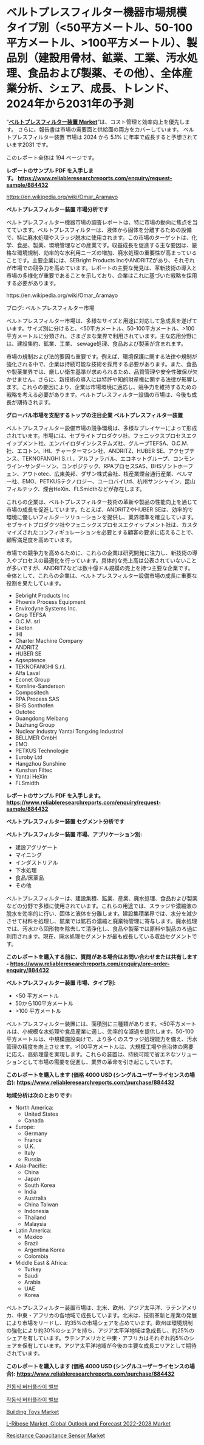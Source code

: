 <p><h1>ベルトプレスフィルター機器市場規模 タイプ別（<50平方メートル、50-100平方メートル、>100平方メートル）、製品別（建設用骨材、鉱業、工業、汚水処理、食品および製薬、その他）、全体産業分析、シェア、成長、トレンド、2024年から2031年の予測</h1></p><p>&ldquo;<strong><a href="https://www.reliableresearchreports.com/belt-press-filter-equipment-r884432">ベルトプレスフィルター装置 Market</a></strong>&rdquo;は、コスト管理と効率向上を優先します。 さらに、報告書は市場の需要面と供給面の両方をカバーしています。 ベルトプレスフィルター装置 市場は 2024 から 5.1% に年率で成長すると予想されています2031 です。</p>
<p>このレポート全体は 194 ページです。</p>
<p><strong>レポートのサンプル PDF を入手します。&nbsp;<a href="https://www.reliableresearchreports.com/enquiry/request-sample/884432">https://www.reliableresearchreports.com/enquiry/request-sample/884432</a></strong></p>
<p><a href="https://en.wikipedia.org/wiki/Omar_Aramayo">https://en.wikipedia.org/wiki/Omar_Aramayo</a></p>
<p><strong>ベルトプレスフィルター装置 市場分析です</strong></p>
<p><p>ベルトプレスフィルター機器市場の調査レポートは、特に市場の動向に焦点を当てています。ベルトプレスフィルターは、液体から固体を分離するための設備で、特に廃水処理やスラッジ脱水に使用されます。この市場のターゲットは、化学、食品、製薬、環境管理などの産業です。収益成長を促進する主な要因は、厳格な環境規制、効率的な水利用ニーズの増加、廃水処理の重要性が高まっていることです。主要企業には、SEBright Products IncやANDRITZがあり、それぞれが市場での競争力を高めています。レポートの主要な発見は、革新技術の導入と市場の多様化が重要であることを示しており、企業はこれに基づいた戦略を採用する必要があります。</p></p>
<p>https://en.wikipedia.org/wiki/Omar_Aramayo</p>
<p><p>ブログ: ベルトプレスフィルター市場</p><p>ベルトプレスフィルター市場は、多様なサイズと用途に対応して急成長を遂げています。サイズ別に分けると、<50平方メートル、50-100平方メートル、>100平方メートルに分類され、さまざまな業界で利用されています。主な応用分野には、建設集約、鉱業、工業、 sewage処理、食品および製薬が含まれます。</p><p>市場の規制および法的要因も重要です。例えば、環境保護に関する法律や規制が強化される中で、企業は持続可能な技術を採用する必要があります。また、食品や製薬業界では、厳しい衛生基準が求められるため、品質管理や安全性確保が欠かせません。さらに、新技術の導入には特許や知的財産権に関する法律が影響します。これらの要因により、企業は市場環境に適応し、競争力を維持するための戦略を考える必要があります。ベルトプレスフィルター設備の市場は、今後も成長が期待されます。</p></p>
<p><strong>グローバル市場を支配するトップの注目企業 ベルトプレスフィルター装置</strong></p>
<p><p>ベルトプレスフィルター設備市場の競争環境は、多様なプレイヤーによって形成されています。市場には、セブライトプロダクツ社、フェニックスプロセスエクイップメント社、エンバイロダインシステムズ社、グループTEFSA、O.C.M.社、エコトン、IHI、チャーターマシン社、ANDRITZ、HUBER SE、アクセプテンス、TEKNOFANGHI S.r.l.、アルファラバル、エコネットグループ、コンモンライン-サンダーソン、コンポジテック、RPAプロセスSAS、BHSゾントホーフェン、アウトotec、広東美邦、ダザン株式会社、核産業煙台通行産業、ベルマー社、EMO、PETKUSテクノロジー、ユーロバイLtd、杭州サンシャイン、昆山フィルテック、煙台HeXin、FLSmidthなどが存在します。</p><p>これらの企業は、ベルトプレスフィルター技術の革新や製品の性能向上を通じて市場の成長を促進しています。たとえば、ANDRITZやHUBER SEは、効率的で環境に優しいフィルターソリューションを提供し、業界標準を確立しています。セブライトプロダクツ社やフェニックスプロセスエクイップメント社は、カスタマイズされたコンフィギュレーションを必要とする顧客の要求に応えることで、顧客満足度を高めています。</p><p>市場での競争力を高めるために、これらの企業は研究開発に注力し、新技術の導入やプロセスの最適化を行っています。具体的な売上高は公表されていないことが多いですが、ANDRITZなどは数十億ドル規模の売上を持つ主要な企業です。全体として、これらの企業は、ベルトプレスフィルター設備市場の成長に重要な役割を果たしています。</p></p>
<p><ul><li>Sebright Products Inc</li><li>Phoenix Process Equipment</li><li>Envirodyne Systems Inc.</li><li>Grup TEFSA</li><li>O.C.M. srl</li><li>Ekoton</li><li>IHI</li><li>Charter Machine Company</li><li>ANDRITZ</li><li>HUBER SE</li><li>Aqseptence</li><li>TEKNOFANGHI S.r.l.</li><li>Alfa Laval</li><li>Econet Group</li><li>Komline-Sanderson</li><li>Compositech</li><li>RPA Process SAS</li><li>BHS Sonthofen</li><li>Outotec</li><li>Guangdong Meibang</li><li>Dazhang Group</li><li>Nuclear Industry Yantai Tongxing Industrial</li><li>BELLMER GmbH</li><li>EMO</li><li>PETKUS Technologie</li><li>Euroby Ltd</li><li>Hangzhou Sunshine</li><li>Kunshan Filtec</li><li>Yantai HeXin</li><li>FLSmidth</li></ul></p>
<p><strong>レポートのサンプル PDF を入手します。 <a href="https://www.reliableresearchreports.com/enquiry/request-sample/884432">https://www.reliableresearchreports.com/enquiry/request-sample/884432</a></strong></p>
<p><strong>ベルトプレスフィルター装置 セグメント分析です</strong></p>
<p><strong>ベルトプレスフィルター装置 市場、アプリケーション別:</strong></p>
<p><ul><li>建設アグリゲート</li><li>マイニング</li><li>インダストリアル</li><li>下水処理</li><li>食品/医薬品</li><li>その他</li></ul></p>
<p><p>ベルトプレスフィルターは、建設集積、鉱業、産業、廃水処理、食品および製薬などの分野で多様に使用されています。これらの用途では、スラッジや濃縮液の脱水を効率的に行い、固体と液体を分離します。建設集積業界では、水分を減少させて材料を処理し、鉱業では鉱石の濃縮と廃棄物管理に寄与します。廃水処理では、汚水から固形物を除去して清浄化し、食品や製薬では原料や製品のろ過に利用されます。現在、廃水処理セグメントが最も成長している収益セグメントです。</p></p>
<p><strong>このレポートを購入する前に、質問がある場合はお問い合わせまたは共有します - <a href="https://www.reliableresearchreports.com/enquiry/pre-order-enquiry/884432">https://www.reliableresearchreports.com/enquiry/pre-order-enquiry/884432</a></strong></p>
<p><strong>ベルトプレスフィルター装置 市場、タイプ別:</strong></p>
<p><ul><li><50 平方メートル</li><li>50から100平方メートル</li><li>>100 平方メートル</li></ul></p>
<p><p>ベルトプレスフィルター装置には、面積別に三種類があります。<50平方メートルは、小規模な水処理や食品産業に適し、効率的な濾過を提供します。50-100平方メートルは、中規模施設向けで、より多くのスラッジ処理能力を備え、汚水管理の精度を向上させます。>100平方メートルは、大規模工場や自治体の需要に応え、高処理量を実現します。これらの装置は、持続可能で省エネなソリューションとして市場の需要を促進し、業界の革命を引き起こしています。</p></p>
<p><strong>このレポートを購入します (価格 4000 USD (シングルユーザーライセンスの場合): <a href="https://www.reliableresearchreports.com/purchase/884432">https://www.reliableresearchreports.com/purchase/884432</a></strong></p>
<p><strong>地域分析は次のとおりです:</strong></p>
<p><ul>
    <li>
        North America:
        <ul>
            <li>United States</li>
            <li>Canada</li>
        </ul>
    </li>
    <li>
        Europe:
        <ul>
            <li>Germany</li>
            <li>France</li>
            <li>U.K.</li>
            <li>Italy</li>
            <li>Russia</li>
        </ul>
    </li>
    <li>
        Asia-Pacific:
        <ul>
            <li>China</li>
            <li>Japan</li>
            <li>South Korea</li>
            <li>India</li>
            <li>Australia</li>
            <li>China Taiwan</li>
            <li>Indonesia</li>
            <li>Thailand</li>
            <li>Malaysia</li>
        </ul>
    </li>
    <li>
        Latin America:
        <ul>
            <li>Mexico</li>
            <li>Brazil</li>
            <li>Argentina Korea</li>
            <li>Colombia</li>
        </ul>
    </li>
    <li>
        Middle East & Africa:
        <ul>
            <li>Turkey</li>
            <li>Saudi</li>
            <li>Arabia</li>
            <li>UAE</li>
            <li>Korea</li>
        </ul>
    </li>
    </ul></p>
<p><p>ベルトプレスフィルター装置市場は、北米、欧州、アジア太平洋、ラテンアメリカ、中東・アフリカの各地域で成長しています。北米は、技術革新と産業の発展により市場をリードし、約35%の市場シェアを占めています。欧州は環境規制の強化により約30%のシェアを持ち、アジア太平洋地域は急成長し、約25%のシェアを有しています。ラテンアメリカと中東・アフリカはそれぞれ約5%のシェアを保有しています。アジア太平洋地域が今後の主要な成長エリアとして期待されています。</p></p>
<p><strong>このレポートを購入します (価格 4000 USD (シングルユーザーライセンスの場合): <a href="https://www.reliableresearchreports.com/purchase/884432">https://www.reliableresearchreports.com/purchase/884432</a></strong></p>
<p><p><a href="https://medium.com/@pwhkjukf5/%EC%A0%84%EA%B8%B0-%EC%9E%91%EB%8F%99%ED%98%95-%EB%B2%84%ED%84%B0%ED%94%8C%EB%9D%BC%EC%9D%B4-%EB%B0%B8%EB%B8%8C-%EC%8B%9C%EC%9E%A5-%EA%B7%9C%EB%AA%A8-%EC%A0%90%EC%9C%A0%EC%9C%A8-%EA%B2%BD%EC%9F%81-%ED%99%98%EA%B2%BD-%EB%B0%8F-%ED%8A%B8%EB%A0%8C%EB%93%9C-%EB%B6%84%EC%84%9D-%EB%B3%B4%EA%B3%A0%EC%84%9C-%EC%9C%A0%ED%98%95%EB%B3%84-%EC%9D%91%EC%9A%A9-%EB%B6%84%EC%95%BC%EB%B3%84-%EC%9C%A0%ED%86%B5-%EC%B1%84%EB%84%90%EB%B3%84-%EA%B8%80%EB%A1%9C%EB%B2%8C-%EA%B8%B0%ED%9A%8C-%EB%B6%84%EC%84%9D-%EB%B0%8F-%EC%82%B0%EC%97%85-%EC%A0%84%EB%A7%9D-2024-2031-d12478d11845">전동식 버터플라이 밸브</a></p><p><a href="https://medium.com/@pwhkjukf5/%EA%B0%9C%EC%B2%99-%EC%84%B1%EC%9E%A5-%EA%B8%80%EB%A1%9C%EB%B2%8C-%EC%9E%91%EB%8F%99%ED%98%95-%EB%B2%84%ED%84%B0%ED%94%8C%EB%9D%BC%EC%9D%B4-%EB%B0%B8%EB%B8%8C-%EC%8B%9C%EC%9E%A5-%EC%97%AD%ED%95%99-%EB%B6%84%EC%84%9D-2024-2031-86ed7c2b6bfa">작동식 버터플라이 밸브</a></p><p><a href="https://medium.com/@penurundingin_24290/insights-into-the-building-toys-market-market-players-market-size-geographical-regions-and-0b67a988003a">Building Toys Market</a></p><p><a href="https://github.com/NorbertYates/Market-Research-Report-List-6/blob/main/l-ribose-market-global-outlook-and-forecast-2022-2028-market.md">L-Ribose Market, Global Outlook and Forecast 2022-2028 Market</a></p><p><a href="https://issuu.com/reportprime-2/docs/resistance-capacitance-sensor-marke_88c1a99da25f70">Resistance Capacitance Sensor Market</a></p></p>
